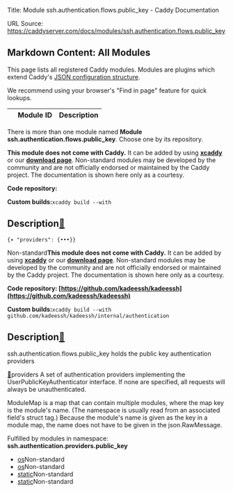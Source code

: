 Title: Module ssh.authentication.flows.public_key - Caddy Documentation

URL Source: https://caddyserver.com/docs/modules/ssh.authentication.flows.public_key

Markdown Content:
All Modules
-----------

This page lists all registered Caddy modules. Modules are plugins which extend Caddy's [JSON configuration structure](https://caddyserver.com/docs/json/).

We recommend using your browser's "Find in page" feature for quick lookups.

|  | Module ID | Description |
| --- | --- | --- |

There is more than one module named **Module ssh.authentication.flows.public_key**. Choose one by its repository.

**This module does not come with Caddy.** It can be added by using **[xcaddy](https://caddyserver.com/docs/build#xcaddy)** or our **[download page](https://caddyserver.com/download)**. Non-standard modules may be developed by the community and are not officially endorsed or maintained by the Caddy project. The documentation is shown here only as a courtesy.

**Code repository:**

**Custom builds:**`xcaddy build --with`

Description[🔗](https://caddyserver.com/docs/modules/ssh.authentication.flows.public_key#docs "Direct link")
------------------------------------------------------------------------------------------------------------

`{▾	"providers": {•••}}`

Non-standard**This module does not come with Caddy.** It can be added by using **[xcaddy](https://caddyserver.com/docs/build#xcaddy)** or our **[download page](https://caddyserver.com/download)**. Non-standard modules may be developed by the community and are not officially endorsed or maintained by the Caddy project. The documentation is shown here only as a courtesy.

**Code repository: [https://github.com/kadeessh/kadeessh](https://github.com/kadeessh/kadeessh)**

**Custom builds:**`xcaddy build --with github.com/kadeessh/kadeessh/internal/authentication`

Description[🔗](https://caddyserver.com/docs/modules/ssh.authentication.flows.public_key#docs "Direct link")
------------------------------------------------------------------------------------------------------------

ssh.authentication.flows.public_key holds the public key authentication providers

[🔗](https://caddyserver.com/docs/modules/ssh.authentication.flows.public_key#providers)providers
A set of authentication providers implementing the UserPublicKeyAuthenticator interface. If none are specified, all requests will always be unauthenticated.

ModuleMap is a map that can contain multiple modules, where the map key is the module's name. (The namespace is usually read from an associated field's struct tag.) Because the module's name is given as the key in a module map, the name does not have to be given in the json.RawMessage.

Fulfilled by modules in namespace: **ssh.authentication.providers.public_key**

*   [os](https://caddyserver.com/docs/modules/ssh.authentication.providers.public_key.os)Non-standard
*   [os](https://caddyserver.com/docs/modules/ssh.authentication.providers.public_key.os)Non-standard
*   [static](https://caddyserver.com/docs/modules/ssh.authentication.providers.public_key.static)Non-standard
*   [static](https://caddyserver.com/docs/modules/ssh.authentication.providers.public_key.static)Non-standard
